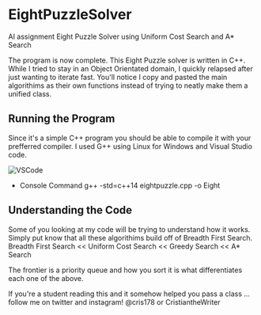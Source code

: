 # EightPuzzleSolver
AI assignment Eight Puzzle Solver using Uniform Cost Search and A* Search


The program is now complete. This Eight Puzzle solver is written in C++. While I tried to stay in an Object Orientated domain, I quickly relapsed after just wanting to iterate fast. You'll notice I copy and pasted the main algorithims as their own functions instead of trying to neatly make them a unified class. 


## Running the Program

Since it's a simple C++ program you should be able to compile it with your prefferred compiler. I used G++ using Linux for Windows and Visual Studio code. 

![VSCode](https://i.imgur.com/HOnckBk.png)


* Console Command
g++ -std=c++14 eightpuzzle.cpp -o Eight

## Understanding the Code

Some of you looking at my code will be trying to understand how it works. Simply put know that all these algorithims build off of Breadth First Search. Breadth First Search << Uniform Cost Search << Greedy Search << A* Search

The frontier is a priority queue and how you sort it is what differentiates each one of the above. 

If you're a student reading this and it somehow helped you pass a class ... follow me on twitter and instagram! @cris178 or CristiantheWriter


